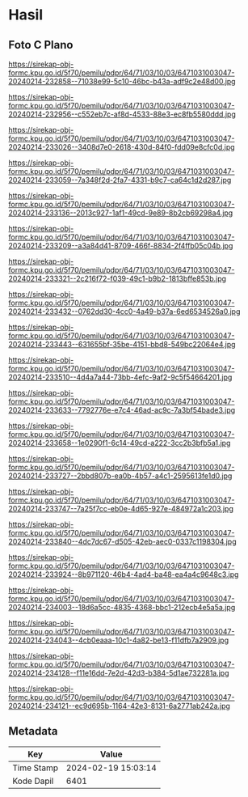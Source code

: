 # Hasil

## Foto C Plano

https://sirekap-obj-formc.kpu.go.id/5f70/pemilu/pdpr/64/71/03/10/03/6471031003047-20240214-232858--71038e99-5c10-46bc-b43a-adf9c2e48d00.jpg

https://sirekap-obj-formc.kpu.go.id/5f70/pemilu/pdpr/64/71/03/10/03/6471031003047-20240214-232956--c552eb7c-af8d-4533-88e3-ec8fb5580ddd.jpg

https://sirekap-obj-formc.kpu.go.id/5f70/pemilu/pdpr/64/71/03/10/03/6471031003047-20240214-233026--3408d7e0-2618-430d-84f0-fdd09e8cfc0d.jpg

https://sirekap-obj-formc.kpu.go.id/5f70/pemilu/pdpr/64/71/03/10/03/6471031003047-20240214-233059--7a348f2d-2fa7-4331-b9c7-ca64c1d2d287.jpg

https://sirekap-obj-formc.kpu.go.id/5f70/pemilu/pdpr/64/71/03/10/03/6471031003047-20240214-233136--2013c927-1af1-49cd-9e89-8b2cb69298a4.jpg

https://sirekap-obj-formc.kpu.go.id/5f70/pemilu/pdpr/64/71/03/10/03/6471031003047-20240214-233209--a3a84d41-8709-466f-8834-2f4ffb05c04b.jpg

https://sirekap-obj-formc.kpu.go.id/5f70/pemilu/pdpr/64/71/03/10/03/6471031003047-20240214-233321--2c216f72-f039-49c1-b9b2-1813bffe853b.jpg

https://sirekap-obj-formc.kpu.go.id/5f70/pemilu/pdpr/64/71/03/10/03/6471031003047-20240214-233432--0762dd30-4cc0-4a49-b37a-6ed6534526a0.jpg

https://sirekap-obj-formc.kpu.go.id/5f70/pemilu/pdpr/64/71/03/10/03/6471031003047-20240214-233443--631655bf-35be-4151-bbd8-549bc22064e4.jpg

https://sirekap-obj-formc.kpu.go.id/5f70/pemilu/pdpr/64/71/03/10/03/6471031003047-20240214-233510--4d4a7a44-73bb-4efc-9af2-9c5f54664201.jpg

https://sirekap-obj-formc.kpu.go.id/5f70/pemilu/pdpr/64/71/03/10/03/6471031003047-20240214-233633--7792776e-e7c4-46ad-ac9c-7a3bf54bade3.jpg

https://sirekap-obj-formc.kpu.go.id/5f70/pemilu/pdpr/64/71/03/10/03/6471031003047-20240214-233658--1e0290f1-6c14-49cd-a222-3cc2b3bfb5a1.jpg

https://sirekap-obj-formc.kpu.go.id/5f70/pemilu/pdpr/64/71/03/10/03/6471031003047-20240214-233727--2bbd807b-ea0b-4b57-a4c1-2595613fe1d0.jpg

https://sirekap-obj-formc.kpu.go.id/5f70/pemilu/pdpr/64/71/03/10/03/6471031003047-20240214-233747--7a25f7cc-eb0e-4d65-927e-484972a1c203.jpg

https://sirekap-obj-formc.kpu.go.id/5f70/pemilu/pdpr/64/71/03/10/03/6471031003047-20240214-233840--4dc7dc67-d505-42eb-aec0-0337c1198304.jpg

https://sirekap-obj-formc.kpu.go.id/5f70/pemilu/pdpr/64/71/03/10/03/6471031003047-20240214-233924--8b971120-46b4-4ad4-ba48-ea4a4c9648c3.jpg

https://sirekap-obj-formc.kpu.go.id/5f70/pemilu/pdpr/64/71/03/10/03/6471031003047-20240214-234003--18d6a5cc-4835-4368-bbc1-212ecb4e5a5a.jpg

https://sirekap-obj-formc.kpu.go.id/5f70/pemilu/pdpr/64/71/03/10/03/6471031003047-20240214-234043--4cb0eaaa-10c1-4a82-be13-f11dfb7a2909.jpg

https://sirekap-obj-formc.kpu.go.id/5f70/pemilu/pdpr/64/71/03/10/03/6471031003047-20240214-234128--f11e16dd-7e2d-42d3-b384-5d1ae732281a.jpg

https://sirekap-obj-formc.kpu.go.id/5f70/pemilu/pdpr/64/71/03/10/03/6471031003047-20240214-234121--ec9d695b-1164-42e3-8131-6a2771ab242a.jpg


## Metadata

| Key        | Value               |
| ---------- | ------------------- |
| Time Stamp | 2024-02-19 15:03:14 |
| Kode Dapil | 6401                |



